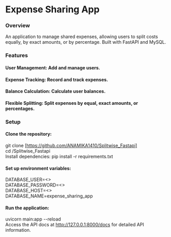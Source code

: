 # Expense Sharing App

### Overview
An application to manage shared expenses, allowing users to split costs equally, by exact amounts, or by percentage. Built with FastAPI and MySQL.

### Features

#### User Management: Add and manage users.
#### Expense Tracking: Record and track expenses.
#### Balance Calculation: Calculate user balances.
#### Flexible Splitting: Split expenses by equal, exact amounts, or percentages.

### Setup
#### Clone the repository:
git clone [https://github.com/ANAMIKA1410/Splitwise_Fastapi] <br>
cd /Splitwise_Fastapi
<br>Install dependencies:
pip install -r requirements.txt

#### Set up environment variables:
DATABASE_USER=<> <br>
DATABASE_PASSWORD=<> <br>
DATABASE_HOST=<> <br>
DATABASE_NAME=expense_sharing_app


#### Run the application: <br>
uvicorn main:app --reload <br>
Access the API docs at http://127.0.0.1:8000/docs for detailed API information.

